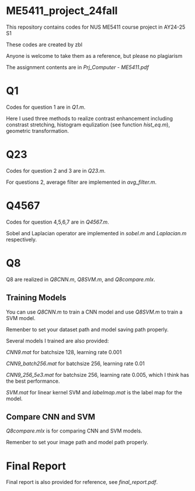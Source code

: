 # ME5411_project_24fall

This repository contains codes for NUS ME5411 course project in AY24-25 S1

These codes are created by zbl

Anyone is welcome to take them as a reference, but please no plagiarism

The assignment contents are in *Prj_Computer - ME5411.pdf*

# Q1

Codes for question 1 are in *Q1.m*.

Here I used three methods to realize contrast enhancement including constrast stretching, histogram equlization (see function *hist_eq.m*), geometric transformation.

# Q23

Codes for question 2 and 3 are in *Q23.m*.

For questions 2, average filter are implemented in *avg_filter.m*.

# Q4567

Codes for question 4,5,6,7 are in *Q4567.m*.

Sobel and Laplacian operator are implemented in *sobel.m* and *Laplacian.m* respectively.

# Q8

Q8 are realized in *Q8CNN.m*, *Q8SVM.m*, and *Q8compare.mlx*.

## Training Models

You can use *Q8CNN.m* to train a CNN model and use *Q8SVM.m* to train a SVM model.

Remenber to set your dataset path and model saving path properly.

Several models I trained are also provided:

*CNN9.mat* for batchsize 128, learning rate 0.001

*CNN9_batch256.mat* for batchsize 256, learning rate 0.01

*CNN9_256_5e3.mat* for batchsize 256, learning rate 0.005, which I think has the best performance.

*SVM.mat* for linear kernel SVM and *labelmap.mat* is the label map for the model.

## Compare CNN and SVM

*Q8compare.mlx* is for comparing CNN and SVM models. 

Remenber to set your image path and model path properly.

# Final Report

Final report is also provided for reference, see *final_report.pdf*.



